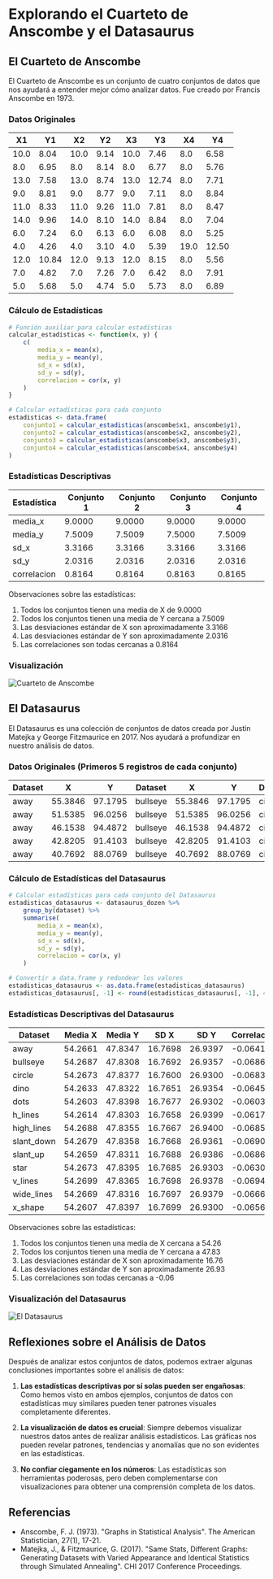 # Explorando el Cuarteto de Anscombe y el Datasaurus

## El Cuarteto de Anscombe

El Cuarteto de Anscombe es un conjunto de cuatro conjuntos de datos que nos ayudará a entender mejor cómo analizar datos. Fue creado por Francis Anscombe en 1973.

### Datos Originales

| X1 | Y1 | X2 | Y2 | X3 | Y3 | X4 | Y4 |
|----|----|----|----|----|----|----|----|
| 10.0 | 8.04 | 10.0 | 9.14 | 10.0 | 7.46 | 8.0 | 6.58 |
| 8.0 | 6.95 | 8.0 | 8.14 | 8.0 | 6.77 | 8.0 | 5.76 |
| 13.0 | 7.58 | 13.0 | 8.74 | 13.0 | 12.74 | 8.0 | 7.71 |
| 9.0 | 8.81 | 9.0 | 8.77 | 9.0 | 7.11 | 8.0 | 8.84 |
| 11.0 | 8.33 | 11.0 | 9.26 | 11.0 | 7.81 | 8.0 | 8.47 |
| 14.0 | 9.96 | 14.0 | 8.10 | 14.0 | 8.84 | 8.0 | 7.04 |
| 6.0 | 7.24 | 6.0 | 6.13 | 6.0 | 6.08 | 8.0 | 5.25 |
| 4.0 | 4.26 | 4.0 | 3.10 | 4.0 | 5.39 | 19.0 | 12.50 |
| 12.0 | 10.84 | 12.0 | 9.13 | 12.0 | 8.15 | 8.0 | 5.56 |
| 7.0 | 4.82 | 7.0 | 7.26 | 7.0 | 6.42 | 8.0 | 7.91 |
| 5.0 | 5.68 | 5.0 | 4.74 | 5.0 | 5.73 | 8.0 | 6.89 |

### Cálculo de Estadísticas

```r
# Función auxiliar para calcular estadísticas
calcular_estadisticas <- function(x, y) {
    c(
        media_x = mean(x),
        media_y = mean(y),
        sd_x = sd(x),
        sd_y = sd(y),
        correlacion = cor(x, y)
    )
}

# Calcular estadísticas para cada conjunto
estadisticas <- data.frame(
    conjunto1 = calcular_estadisticas(anscombe$x1, anscombe$y1),
    conjunto2 = calcular_estadisticas(anscombe$x2, anscombe$y2),
    conjunto3 = calcular_estadisticas(anscombe$x3, anscombe$y3),
    conjunto4 = calcular_estadisticas(anscombe$x4, anscombe$y4)
)
```

### Estadísticas Descriptivas

| Estadística | Conjunto 1 | Conjunto 2 | Conjunto 3 | Conjunto 4 |
|-------------|------------|------------|------------|------------|
| media_x | 9.0000 | 9.0000 | 9.0000 | 9.0000 |
| media_y | 7.5009 | 7.5009 | 7.5000 | 7.5009 |
| sd_x | 3.3166 | 3.3166 | 3.3166 | 3.3166 |
| sd_y | 2.0316 | 2.0316 | 2.0316 | 2.0316 |
| correlacion | 0.8164 | 0.8164 | 0.8163 | 0.8165 |

Observaciones sobre las estadísticas:

1. Todos los conjuntos tienen una media de X de 9.0000
2. Todos los conjuntos tienen una media de Y cercana a 7.5009
3. Las desviaciones estándar de X son aproximadamente 3.3166
4. Las desviaciones estándar de Y son aproximadamente 2.0316
5. Las correlaciones son todas cercanas a 0.8164

### Visualización

![Cuarteto de Anscombe](anscombe_plot.png)

## El Datasaurus

El Datasaurus es una colección de conjuntos de datos creada por Justin Matejka y George Fitzmaurice en 2017. Nos ayudará a profundizar en nuestro análisis de datos.

### Datos Originales (Primeros 5 registros de cada conjunto)

| Dataset | X | Y | Dataset | X | Y | Dataset | X | Y | Dataset | X | Y |
|---------|---|----|---------|---|----|---------|---|----|---------|---|----|
| away | 55.3846 | 97.1795 | bullseye | 55.3846 | 97.1795 | circle | 55.3846 | 97.1795 | dino | 55.3846 | 97.1795 |
| away | 51.5385 | 96.0256 | bullseye | 51.5385 | 96.0256 | circle | 51.5385 | 96.0256 | dino | 51.5385 | 96.0256 |
| away | 46.1538 | 94.4872 | bullseye | 46.1538 | 94.4872 | circle | 46.1538 | 94.4872 | dino | 46.1538 | 94.4872 |
| away | 42.8205 | 91.4103 | bullseye | 42.8205 | 91.4103 | circle | 42.8205 | 91.4103 | dino | 42.8205 | 91.4103 |
| away | 40.7692 | 88.0769 | bullseye | 40.7692 | 88.0769 | circle | 40.7692 | 88.0769 | dino | 40.7692 | 88.0769 |

### Cálculo de Estadísticas del Datasaurus

```r
# Calcular estadísticas para cada conjunto del Datasaurus
estadisticas_datasaurus <- datasaurus_dozen %>%
    group_by(dataset) %>%
    summarise(
        media_x = mean(x),
        media_y = mean(y),
        sd_x = sd(x),
        sd_y = sd(y),
        correlacion = cor(x, y)
    )

# Convertir a data.frame y redondear los valores
estadisticas_datasaurus <- as.data.frame(estadisticas_datasaurus)
estadisticas_datasaurus[, -1] <- round(estadisticas_datasaurus[, -1], 4)
```

### Estadísticas Descriptivas del Datasaurus

| Dataset | Media X | Media Y | SD X | SD Y | Correlación |
|---------|---------|---------|-------|-------|-------------|
| away | 54.2661 | 47.8347 | 16.7698 | 26.9397 | -0.0641 |
| bullseye | 54.2687 | 47.8308 | 16.7692 | 26.9357 | -0.0686 |
| circle | 54.2673 | 47.8377 | 16.7600 | 26.9300 | -0.0683 |
| dino | 54.2633 | 47.8322 | 16.7651 | 26.9354 | -0.0645 |
| dots | 54.2603 | 47.8398 | 16.7677 | 26.9302 | -0.0603 |
| h_lines | 54.2614 | 47.8303 | 16.7658 | 26.9399 | -0.0617 |
| high_lines | 54.2688 | 47.8355 | 16.7667 | 26.9400 | -0.0685 |
| slant_down | 54.2679 | 47.8358 | 16.7668 | 26.9361 | -0.0690 |
| slant_up | 54.2659 | 47.8311 | 16.7688 | 26.9386 | -0.0686 |
| star | 54.2673 | 47.8395 | 16.7685 | 26.9303 | -0.0630 |
| v_lines | 54.2699 | 47.8365 | 16.7698 | 26.9378 | -0.0694 |
| wide_lines | 54.2669 | 47.8316 | 16.7697 | 26.9379 | -0.0666 |
| x_shape | 54.2607 | 47.8397 | 16.7699 | 26.9300 | -0.0656 |

Observaciones sobre las estadísticas:

1. Todos los conjuntos tienen una media de X cercana a 54.26
2. Todos los conjuntos tienen una media de Y cercana a 47.83
3. Las desviaciones estándar de X son aproximadamente 16.76
4. Las desviaciones estándar de Y son aproximadamente 26.93
5. Las correlaciones son todas cercanas a -0.06

### Visualización del Datasaurus

![El Datasaurus](datasaurus_plot.png)

## Reflexiones sobre el Análisis de Datos

Después de analizar estos conjuntos de datos, podemos extraer algunas conclusiones importantes sobre el análisis de datos:

1. **Las estadísticas descriptivas por sí solas pueden ser engañosas**: Como hemos visto en ambos ejemplos, conjuntos de datos con estadísticas muy similares pueden tener patrones visuales completamente diferentes.

2. **La visualización de datos es crucial**: Siempre debemos visualizar nuestros datos antes de realizar análisis estadísticos. Las gráficas nos pueden revelar patrones, tendencias y anomalías que no son evidentes en las estadísticas.

3. **No confiar ciegamente en los números**: Las estadísticas son herramientas poderosas, pero deben complementarse con visualizaciones para obtener una comprensión completa de los datos.

## Referencias

- Anscombe, F. J. (1973). "Graphs in Statistical Analysis". The American Statistician, 27(1), 17-21.
- Matejka, J., & Fitzmaurice, G. (2017). "Same Stats, Different Graphs: Generating Datasets with Varied Appearance and Identical Statistics through Simulated Annealing". CHI 2017 Conference Proceedings.
